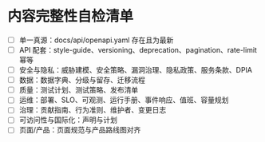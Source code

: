 ﻿# 内容完整性自检清单

- [ ] 单一真源：docs/api/openapi.yaml 存在且为最新
- [ ] API 配套：style-guide、versioning、deprecation、pagination、rate-limit 幂等
- [ ] 安全与隐私：威胁建模、安全策略、漏洞治理、隐私政策、服务条款、DPIA
- [ ] 数据：数据字典、分级与留存、迁移流程
- [ ] 质量：测试计划、测试策略、发布清单
- [ ] 运维：部署、SLO、可观测、运行手册、事件响应、值班、容量规划
- [ ] 治理：贡献指南、行为准则、维护者、变更日志
- [ ] 可访问性与国际化：声明与计划
- [ ] 页面/产品：页面规范与产品路线图对齐

